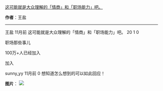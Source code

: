

[这可能就是大众理解的「情商」和「职场能力」吧。](https://m.okjike.com/originalPosts/6644b6492421ceb48a1d9e93?s=ewoidSI6ICI1N2Y0ZGFjYWI2YzFlNTEzMDBiMDQyNmQiCn0=)

**作者**：王盐

---

王盐
11月前
这可能就是大众理解的「情商」和「职场能力」吧。
20
1
0

职场那些事儿

100万+人已经加入

加入

sunny_yy
11月前
0
想知道怎么想到的可以如此回应！

**图片**：
![](https://cdnv2.ruguoapp.com/FlgiE1ips1DG-ub3Atelj-U1tQDCv3.jpg?imageMogr2/auto-orient/crop/!x2947.5a0a0)